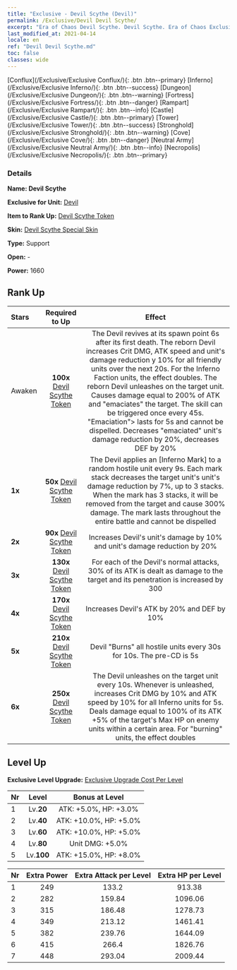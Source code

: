 ```yaml
---
title: "Exclusive - Devil Scythe (Devil)"
permalink: /Exclusive/Devil Devil Scythe/
excerpt: "Era of Chaos Devil Scythe. Devil Scythe. Era of Chaos Exclusive Devil Scythe. Devil Exclusive."
last_modified_at: 2021-04-14
locale: en
ref: "Devil Devil Scythe.md"
toc: false
classes: wide
---
```

 [Conflux](/Exclusive/Exclusive Conflux/){: .btn .btn--primary} [Inferno](/Exclusive/Exclusive Inferno/){: .btn .btn--success} [Dungeon](/Exclusive/Exclusive Dungeon/){: .btn .btn--warning} [Fortress](/Exclusive/Exclusive Fortress/){: .btn .btn--danger} [Rampart](/Exclusive/Exclusive Rampart/){: .btn .btn--info} [Castle](/Exclusive/Exclusive Castle/){: .btn .btn--primary} [Tower](/Exclusive/Exclusive Tower/){: .btn .btn--success} [Stronghold](/Exclusive/Exclusive Stronghold/){: .btn .btn--warning} [Cove](/Exclusive/Exclusive Cove/){: .btn .btn--danger} [Neutral Army](/Exclusive/Exclusive Neutral Army/){: .btn .btn--info} [Necropolis](/Exclusive/Exclusive Necropolis/){: .btn .btn--primary} 

### Details
 **Name: Devil Scythe** 

 **Exclusive for Unit:** [Devil](/units/Devil/) 

 **Item to Rank Up:** [Devil Scythe Token](/Items/con_984/)

 **Skin:** [Devil Scythe Special Skin](/Items/con_652/)

 **Type:** Support

 **Open:** -

 **Power:** 1660

## Rank Up

  |     Stars    |  Required to Up | Effect |
  |:-------------|:---------------:|:---------------:|
  |  Awaken  | **100x** [Devil Scythe Token](/Items/con_984/) | The Devil revives at its spawn point 6s after its first death. The reborn Devil increases Crit DMG, ATK speed and unit's damage reduction y 10% for all friendly units over the next 20s. For the Inferno Faction units, the effect doubles. The reborn Devil unleashes <Revenge> on the target unit. <Revenge> Causes damage equal to 200% of ATK and \"emaciates\" the target. The skill can be triggered once every 45s. \"Emaciation\"> lasts for 5s and cannot be dispelled. Decreases \"emaciated\" unit's damage reduction by 20%, decreases DEF by 20% |
  | **1x** <i class="fas fa-star"/> | **50x** [Devil Scythe Token](/Items/con_984/) | The Devil applies an [Inferno Mark] to a random hostile unit every 9s. Each mark stack decreases the target unit's unit's damage reduction by 7%, up to 3 stacks. When the mark has 3 stacks, it will be removed from the target and cause 300% damage. The mark lasts throughout the entire battle and cannot be dispelled |
  | **2x** <i class="fas fa-star"/> | **90x** [Devil Scythe Token](/Items/con_984/) | Increases Devil's unit's damage by 10% and unit's damage reduction by 20% |
  | **3x** <i class="fas fa-star"/> | **130x** [Devil Scythe Token](/Items/con_984/) | For each of the Devil's normal attacks, 30% of its ATK is dealt as damage to the target and its penetration is increased by 300 |
  | **4x** <i class="fas fa-star"/> | **170x** [Devil Scythe Token](/Items/con_984/) | Increases Devil's ATK by 20% and DEF by 10% |
  | **5x** <i class="fas fa-star"/> | **210x** [Devil Scythe Token](/Items/con_984/) | Devil \"Burns\" all hostile units every 30s for 10s. The pre-CD is 5s |
  | **6x** <i class="fas fa-star"/> | **250x** [Devil Scythe Token](/Items/con_984/) | The Devil unleashes <Inferno of Torture> on the target unit every 10s. Whenever <Inferno of Torture> is unleashed, increases Crit DMG by 10% and ATK speed by 10% for all Inferno units for 5s. <Inferno of Torture> Deals damage equal to 100% of its ATK +5% of the target's Max HP on enemy units within a certain area. For \"burning\" units, the effect doubles |


## Level Up
 **Exclusive Level Upgrade:** [Exclusive Upgrade Cost Per Level](/Exclusive/ExclusiveUpgradeCostPerLevel/)

  |  Nr  |   Level  | Bonus at Level |
  |:-----|:--------:|:--------------:|
  | 1 | Lv.**20** | ATK: +5.0%, HP: +3.0% |
  | 2 | Lv.**40** | ATK: +10.0%, HP: +5.0% |
  | 3 | Lv.**60** | ATK: +10.0%, HP: +5.0% |
  | 4 | Lv.**80** | Unit DMG: +5.0% |
  | 5 | Lv.**100** | ATK: +15.0%, HP: +8.0% |


  |  Nr  |  Extra Power | Extra Attack per Level | Extra HP per Level |
  |:-----|:--------:|:--------:|:--------:|
  | 1 | 249 | 133.2 | 913.38 |
  | 2 | 282 | 159.84 | 1096.06 |
  | 3 | 315 | 186.48 | 1278.73 |
  | 4 | 349 | 213.12 | 1461.41 |
  | 5 | 382 | 239.76 | 1644.09 |
  | 6 | 415 | 266.4 | 1826.76 |
  | 7 | 448 | 293.04 | 2009.44 |


